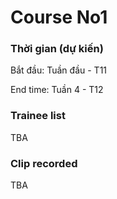 # Course No1

### **Thời gian (dự kiến)**

Bắt đầu: Tuần đầu - T11

End time: Tuần 4 - T12



### **Trainee list**

TBA

### Clip recorded

TBA



